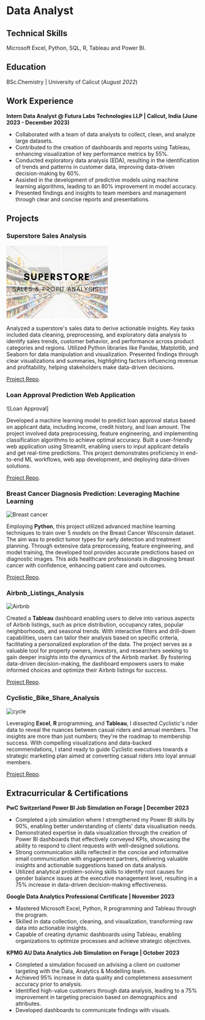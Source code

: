 # Data Analyst

## Technical Skills
Microsoft Excel, Python, SQL, R, Tableau and Power BI.

## Education
BSc.Chemistry |  University of Calicut  (_August 2022_)								       		

## Work Experience
**Intern Data Analyst @ Futura Labs Technologies LLP | Calicut, India (June 2023 - December 2023)**
- Collaborated with a team of data analysts to collect, clean, and analyze large datasets.
-	Contributed to the creation of dashboards and reports using Tableau, enhancing visualization of key performance metrics by 55%.
-	Conducted exploratory data analysis (EDA), resulting in the identification of trends and patterns in customer data, improving data-driven decision-making by 60%.
-	Assisted in the development of predictive models using machine learning algorithms, leading to an 80% improvement in model accuracy.
-	Presented findings and insights to team members and management through clear and concise reports and presentations.


## Projects
### Superstore Sales Analysis
![Superstore](https://github.com/Safeedha-7/SafeedhaNasrin.github.io/blob/main/assets/superstore.jpg)

Analyzed a superstore's sales data to derive actionable insights. Key tasks included data cleaning, preprocessing, and exploratory data analysis to identify sales trends, customer behavior, and performance across product categories and regions. Utilized Python libraries like Pandas, Matplotlib, and Seaborn for data manipulation and visualization. Presented findings through clear visualizations and summaries, highlighting factors influencing revenue and profitability, helping stakeholders make data-driven decisions.

[Project Repo](https://github.com/Safeedha-7/Superstore-Sales-Analysis.git).

### Loan Approval Prediction Web Application
![Loan Approval]

Developed a machine learning model to predict loan approval status based on applicant data, including income, credit history, and loan amount. The project involved data preprocessing, feature engineering, and implementing classification algorithms to achieve optimal accuracy. Built a user-friendly web application using Streamlit, enabling users to input applicant details and get real-time predictions. This project demonstrates proficiency in end-to-end ML workflows, web app development, and deploying data-driven solutions.

[Project Repo](https://github.com/Safeedha-7/Loan-Approval-Prediction-ML.git).

### Breast Cancer Diagnosis Prediction: Leveraging Machine Learning
![Breast cancer](https://github.com/Safeedha-7/SafeedhaNasrin.github.io/assets/147964860/ad9ab938-9257-4213-82b2-05921129f807)

Employing **Python**, this project utilized advanced machine learning techniques to train over 5 models on the Breast Cancer Wisconsin dataset. The aim was to predict tumor types for early detection and treatment planning. Through extensive data preprocessing, feature engineering, and model training, the developed tool provides accurate predictions based on diagnostic images. This aids healthcare professionals in diagnosing breast cancer with confidence, enhancing patient care and outcomes.

[Project Repo](https://github.com/Safeedha-7/Breast-Cancer-Wisconsin-Analysis.git).

### Airbnb_Listings_Analysis
![Airbnb](https://github.com/Safeedha-7/SafeedhaNasrin.github.io/assets/147964860/f0b8cff2-eeba-456c-a05a-d08f10140f10)

Created a **Tableau** dashboard enabling users to delve into various aspects of Airbnb listings, such as price distribution, occupancy rates, popular neighborhoods, and seasonal trends. With interactive filters and drill-down capabilities, users can tailor their analysis based on specific criteria, facilitating a personalized exploration of the data. The project serves as a valuable tool for property owners, investors, and researchers seeking to gain deeper insights into the dynamics of the Airbnb market. By fostering data-driven decision-making, the dashboard empowers users to make informed choices and optimize their Airbnb listings for success.

[Project Repo](https://github.com/Safeedha-7/Airbnb_Listings_Analysis.git).

### Cyclistic_Bike_Share_Analysis
![cycle](https://github.com/Safeedha-7/SafeedhaNasrin.github.io/assets/147964860/eda4f189-865c-4e99-b096-35233e1aba24)

Leveraging **Excel**, **R** programming, and **Tableau**, I dissected Cyclistic's rider data to reveal the nuances between casual riders and annual members. The insights are more than just numbers; they're the roadmap to membership success. With compelling visualizations and data-backed recommendations, I stand ready to guide Cyclistic executives towards a strategic marketing plan aimed at converting casual riders into loyal annual members.

[Project Repo](https://github.com/Safeedha-7/Cyclistic_Bike_Share_Analysis.git).

## Extracurricular & Certifications
**PwC Switzerland Power BI Job Simulation on Forage | December 2023**
-	Completed a job simulation where I strengthened my Power BI skills by 90%, enabling better understanding of clients’ data visualisation needs.
-	Demonstrated expertise in data visualization through the creation of Power BI dashboards that effectively conveyed KPIs, showcasing the ability to respond to client requests with well-designed solutions.
-	Strong communication skills reflected in the concise and informative email communication with engagement partners, delivering valuable insights and actionable suggestions based on data analysis.
-	Utilized analytical problem-solving skills to identify root causes for gender balance issues at the executive management level, resulting in a 75% increase in data-driven decision-making effectiveness.

**Google Data Analytics Professional Certificate | November 2023**
-	Mastered Microsoft Excel, Python, R programming and Tableau through the program.
-	Skilled in data collection, cleaning, and visualization, transforming raw data into actionable insights.
-	Capable of creating dynamic dashboards using Tableau, enabling organizations to optimize processes and achieve strategic objectives.

**KPMG AU Data Analytics Job Simulation on Forage | October 2023**
-	Completed a simulation focused on advising a client on customer targeting with the Data, Analytics & Modelling team.
-	Achieved 95% increase in data quality and completeness assessment accuracy prior to analysis.
-	Identified high-value customers through data analysis, leading to a 75% improvement in targeting precision based on demographics and attributes.
-	Developed dashboards to communicate findings with visuals.




